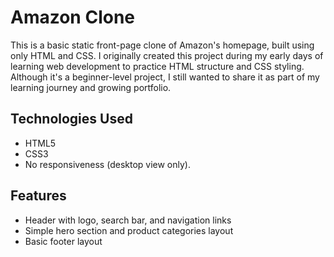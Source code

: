 # Amazon Clone

This is a basic static front-page clone of Amazon's homepage, built using only HTML and CSS. I originally created this project during my early days of learning web development to practice HTML structure and CSS styling. Although it's a beginner-level project, I still wanted to share it as part of my learning journey and growing portfolio.

##  Technologies Used

- HTML5  
- CSS3  
- No responsiveness (desktop view only).

##  Features

- Header with logo, search bar, and navigation links
- Simple hero section and product categories layout
- Basic footer layout
